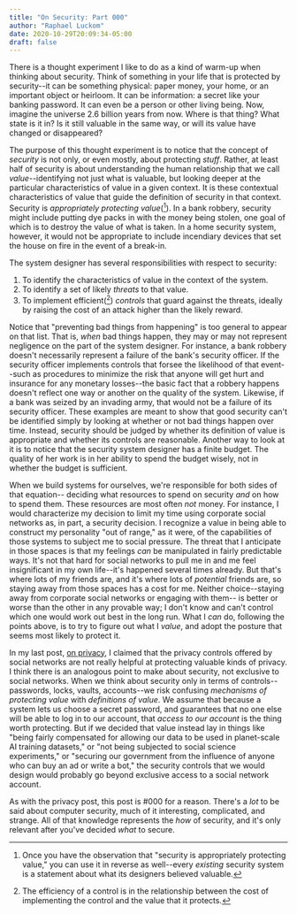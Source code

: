 ```yaml
---
title: "On Security: Part 000"
author: "Raphael Luckom"
date: 2020-10-29T20:09:34-05:00
draft: false
---
```

There is a thought experiment I like to do as a kind of warm-up when
thinking about security. Think of something in your life that is protected
by security--it can be something physical: paper money, your home,
or an important object or heirloom. It can be information: a secret
like your banking password. It can even be a person or other living
being. Now, imagine the universe 2.6 billion years from now. Where is that thing?
What state is it in? Is it still valuable in the same way, or will its
value have changed or disappeared?

The purpose of this thought experiment is to notice that the concept of
_security_ is not only, or even mostly, about protecting _stuff_. Rather,
at least half of security is about understanding the human relationship
that we call _value_--identifying not just what is valuable, but looking
deeper at the particular characteristics of value in a given
context. It is these contextual characteristics of value that guide the
definition of security in that context. Security is _appropriately protecting
value_([^1]). In a bank robbery, security might include putting dye packs in with 
the money being stolen, one goal of which is to destroy the value of what is taken. 
In a home security system, however, it would not be appropriate to include
incendiary devices that set the house on fire in the event of a break-in. 

The system designer has several responsibilities with respect to security:

1. To identify the characteristics of value in the context of the system.
2. To identify a set of likely _threats_ to that value.
3. To implement efficient([^2]) _controls_ that guard against the threats, ideally by raising the cost of an attack higher than the likely reward.

Notice that "preventing bad things from happening" is too general to appear
on that list. That is, _when_ bad things happen, they may or may not represent
negligence on the part of the system designer. For instance, a bank
robbery doesn't necessarily represent a failure of the bank's security
officer. If the security officer implements controls that forsee the likelihood of that
event--such as procedures to minimize the risk that anyone will get hurt and insurance
for any monetary losses--the basic fact that a robbery happens doesn't reflect one
way or another on the quality of the system. Likewise, if a bank was seized by an invading
army, that would not be a failure of its security officer. These examples are meant 
to show that good security can't be identified simply by looking at whether or not bad
things happen over time. Instead, security should be judged by whether its definition 
of value is appropriate and whether its controls are reasonable. Another way to look
at it is to notice that the security system designer has a finite budget. The quality
of her work is in her ability to spend the budget wisely, not in whether the budget is
sufficient.

When we build systems for ourselves, we're responsible for both sides of that equation--
deciding what resources to spend on security _and_ on how to spend them. These resources
are most often _not_ money. For instance, I would characterize my decision to limit my
time using corporate social networks as, in part, a security decision. I recognize a value
in being able to construct my personality "out of range," as it were, of the capabilities
of those systems to subject me to social pressure. The threat that I anticipate in those
spaces is that my feelings _can_ be manipulated in fairly predictable ways. It's not that
hard for social networks to pull me in and me feel insignificant in my own life--it's happened
several times already. But that's where lots of my
friends are, and it's where lots of _potential_ friends are, so staying away from those spaces
has a cost for me. Neither choice--staying away from corporate social networks or engaging with them--
is better or worse than the other in any provable way; I don't know and can't control which one
would work out best in the long run. What I _can_ do, following the points above, is to
try to figure out what I _value_, and adopt the posture that seems most likely to protect it.

In my last post, [on privacy](https://www.raphaelluckom.com/posts/on_privacy_000.html), I 
claimed that the privacy controls offered by social networks are not really
helpful at protecting valuable kinds of privacy. I think there is an analogous point to make
about security, not exclusive to social networks. When we think about security only in terms
of controls--passwords, locks, vaults, accounts--we risk confusing _mechanisms of protecting value_
with _definitions of value_. We assume that because a system lets us choose a secret password,
and guarantees that no one else will be able to log in to our account, that _access to our account_
is the thing worth protecting. But if we decided that value instead lay in things like "being fairly compensated for allowing
our data to be used in planet-scale AI training datasets," or "not being subjected to social science
experiments," or "securing our government from the influence of anyone who can buy an ad or write a bot," the security
controls that we would design would probably go beyond exclusive access to a social network account.

As with the privacy post, this post is #000 for a reason. There's a _lot_ to be said about computer
security, much of it interesting, complicated, and strange. All of that knowledge represents
the _how_ of security, and it's only relevant after you've decided _what_ to secure.

[^1]: Once you have the observation that "security is appropriately protecting value," you can use it in reverse as well--every _existing_ security system is a statement about what its designers believed valuable.
[^2]: The efficiency of a control is in the relationship between the cost of implementing the control and the value that it protects.
